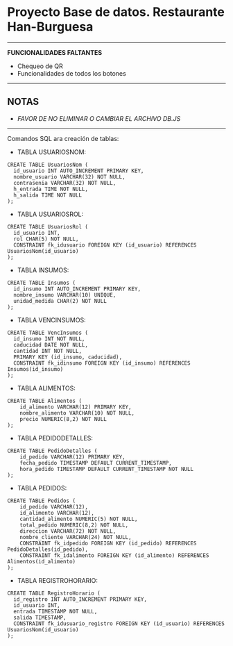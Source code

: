 # Proyecto Base de datos. Restaurante Han-Burguesa
***
**FUNCIONALIDADES FALTANTES**
- Chequeo de QR
- Funcionalidades de todos los botones
***
## **NOTAS**
- *FAVOR DE NO ELIMINAR O CAMBIAR EL ARCHIVO DB.JS*
***
Comandos SQL ara creación de tablas:

- TABLA USUARIOSNOM:
````    
CREATE TABLE UsuariosNom (
  id_usuario INT AUTO_INCREMENT PRIMARY KEY, 
  nombre_usuario VARCHAR(32) NOT NULL, 
  contrasenia VARCHAR(32) NOT NULL,
  h_entrada TIME NOT NULL, 
  h_salida TIME NOT NULL
);
````
- TABLA USUARIOSROL:
````
CREATE TABLE UsuariosRol (
  id_usuario INT, 
  rol CHAR(5) NOT NULL,
  CONSTRAINT fk_idusuario FOREIGN KEY (id_usuario) REFERENCES UsuariosNom(id_usuario)
);
````
- TABLA INSUMOS:
````
CREATE TABLE Insumos (
  id_insumo INT AUTO_INCREMENT PRIMARY KEY,
  nombre_insumo VARCHAR(10) UNIQUE,
  unidad_medida CHAR(2) NOT NULL
);
````
- TABLA VENCINSUMOS:
````
CREATE TABLE VencInsumos (
  id_insumo INT NOT NULL,
  caducidad DATE NOT NULL,
  cantidad INT NOT NULL,
  PRIMARY KEY (id_insumo, caducidad), 
  CONSTRAINT fk_idinsumo FOREIGN KEY (id_insumo) REFERENCES Insumos(id_insumo)
);
````
- TABLA ALIMENTOS:
````
CREATE TABLE Alimentos (
    id_alimento VARCHAR(12) PRIMARY KEY, 
    nombre_alimento VARCHAR(10) NOT NULL, 
    precio NUMERIC(8,2) NOT NULL
);
````
- TABLA PEDIDODETALLES:
````
CREATE TABLE PedidoDetalles (
    id_pedido VARCHAR(12) PRIMARY KEY,
    fecha_pedido TIMESTAMP DEFAULT CURRENT_TIMESTAMP,
    hora_pedido TIMESTAMP DEFAULT CURRENT_TIMESTAMP NOT NULL
);
````
- TABLA PEDIDOS:
````
CREATE TABLE Pedidos (
    id_pedido VARCHAR(12),
    id_alimento VARCHAR(12), 
    cantidad_alimento NUMERIC(5) NOT NULL, 
    total_pedido NUMERIC(8,2) NOT NULL,
    direccion VARCHAR(72) NOT NULL,
    nombre_cliente VARCHAR(24) NOT NULL,
    CONSTRAINT fk_idpedido FOREIGN KEY (id_pedido) REFERENCES PedidoDetalles(id_pedido),
    CONSTRAINT fk_idalimento FOREIGN KEY (id_alimento) REFERENCES Alimentos(id_alimento)
);
````
- TABLA REGISTROHORARIO:
````
CREATE TABLE RegistroHorario (
  id_registro INT AUTO_INCREMENT PRIMARY KEY, 
  id_usuario INT, 
  entrada TIMESTAMP NOT NULL, 
  salida TIMESTAMP, 
  CONSTRAINT fk_idusuario_registro FOREIGN KEY (id_usuario) REFERENCES UsuariosNom(id_usuario)
);
````